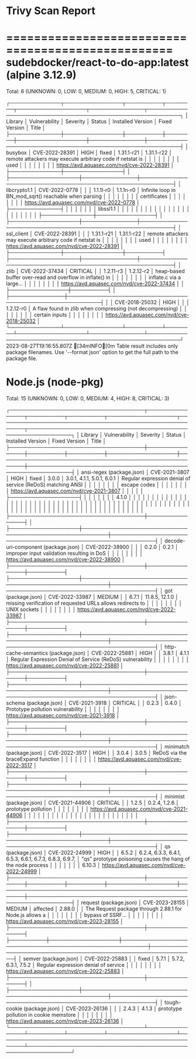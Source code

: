 # Trivy Scan Report
==================================================
sudebdocker/react-to-do-app:latest (alpine 3.12.9)
==================================================
Total: 6 (UNKNOWN: 0, LOW: 0, MEDIUM: 0, HIGH: 5, CRITICAL: 1)

┌──────────────┬────────────────┬──────────┬────────┬───────────────────┬───────────────┬───────────────────────────────────────────────────────────┐
│   Library    │ Vulnerability  │ Severity │ Status │ Installed Version │ Fixed Version │                           Title                           │
├──────────────┼────────────────┼──────────┼────────┼───────────────────┼───────────────┼───────────────────────────────────────────────────────────┤
│ busybox      │ CVE-2022-28391 │ HIGH     │ fixed  │ 1.31.1-r21        │ 1.31.1-r22    │ remote attackers may execute arbitrary code if netstat is │
│              │                │          │        │                   │               │ used                                                      │
│              │                │          │        │                   │               │ https://avd.aquasec.com/nvd/cve-2022-28391                │
├──────────────┼────────────────┤          │        ├───────────────────┼───────────────┼───────────────────────────────────────────────────────────┤
│ libcrypto1.1 │ CVE-2022-0778  │          │        │ 1.1.1l-r0         │ 1.1.1n-r0     │ Infinite loop in BN_mod_sqrt() reachable when parsing     │
│              │                │          │        │                   │               │ certificates                                              │
│              │                │          │        │                   │               │ https://avd.aquasec.com/nvd/cve-2022-0778                 │
├──────────────┤                │          │        │                   │               │                                                           │
│ libssl1.1    │                │          │        │                   │               │                                                           │
│              │                │          │        │                   │               │                                                           │
│              │                │          │        │                   │               │                                                           │
├──────────────┼────────────────┤          │        ├───────────────────┼───────────────┼───────────────────────────────────────────────────────────┤
│ ssl_client   │ CVE-2022-28391 │          │        │ 1.31.1-r21        │ 1.31.1-r22    │ remote attackers may execute arbitrary code if netstat is │
│              │                │          │        │                   │               │ used                                                      │
│              │                │          │        │                   │               │ https://avd.aquasec.com/nvd/cve-2022-28391                │
├──────────────┼────────────────┼──────────┤        ├───────────────────┼───────────────┼───────────────────────────────────────────────────────────┤
│ zlib         │ CVE-2022-37434 │ CRITICAL │        │ 1.2.11-r3         │ 1.2.12-r2     │ heap-based buffer over-read and overflow in inflate() in  │
│              │                │          │        │                   │               │ inflate.c via a large...                                  │
│              │                │          │        │                   │               │ https://avd.aquasec.com/nvd/cve-2022-37434                │
│              ├────────────────┼──────────┤        │                   ├───────────────┼───────────────────────────────────────────────────────────┤
│              │ CVE-2018-25032 │ HIGH     │        │                   │ 1.2.12-r0     │ A flaw found in zlib when compressing (not decompressing) │
│              │                │          │        │                   │               │ certain inputs                                            │
│              │                │          │        │                   │               │ https://avd.aquasec.com/nvd/cve-2018-25032                │
└──────────────┴────────────────┴──────────┴────────┴───────────────────┴───────────────┴───────────────────────────────────────────────────────────┘
2023-08-27T19:16:55.807Z	[34mINFO[0m	Table result includes only package filenames. Use '--format json' option to get the full path to the package file.

Node.js (node-pkg)
==================
Total: 15 (UNKNOWN: 0, LOW: 0, MEDIUM: 4, HIGH: 8, CRITICAL: 3)

┌─────────────────────────────────────┬────────────────┬──────────┬──────────┬───────────────────┬─────────────────────────────────────────────────────────┬──────────────────────────────────────────────────────────────┐
│               Library               │ Vulnerability  │ Severity │  Status  │ Installed Version │                      Fixed Version                      │                            Title                             │
├─────────────────────────────────────┼────────────────┼──────────┼──────────┼───────────────────┼─────────────────────────────────────────────────────────┼──────────────────────────────────────────────────────────────┤
│ ansi-regex (package.json)           │ CVE-2021-3807  │ HIGH     │ fixed    │ 3.0.0             │ 3.0.1, 4.1.1, 5.0.1, 6.0.1                              │ Regular expression denial of service (ReDoS) matching ANSI   │
│                                     │                │          │          │                   │                                                         │ escape codes                                                 │
│                                     │                │          │          │                   │                                                         │ https://avd.aquasec.com/nvd/cve-2021-3807                    │
│                                     │                │          │          ├───────────────────┤                                                         │                                                              │
│                                     │                │          │          │ 4.1.0             │                                                         │                                                              │
│                                     │                │          │          │                   │                                                         │                                                              │
│                                     │                │          │          │                   │                                                         │                                                              │
│                                     │                │          │          │                   │                                                         │                                                              │
│                                     │                │          │          │                   │                                                         │                                                              │
│                                     │                │          │          │                   │                                                         │                                                              │
│                                     │                │          │          │                   │                                                         │                                                              │
│                                     │                │          │          │                   │                                                         │                                                              │
│                                     │                │          │          │                   │                                                         │                                                              │
│                                     │                │          │          │                   │                                                         │                                                              │
│                                     │                │          │          │                   │                                                         │                                                              │
├─────────────────────────────────────┼────────────────┤          │          ├───────────────────┼─────────────────────────────────────────────────────────┼──────────────────────────────────────────────────────────────┤
│ decode-uri-component (package.json) │ CVE-2022-38900 │          │          │ 0.2.0             │ 0.2.1                                                   │ improper input validation resulting in DoS                   │
│                                     │                │          │          │                   │                                                         │ https://avd.aquasec.com/nvd/cve-2022-38900                   │
├─────────────────────────────────────┼────────────────┼──────────┤          ├───────────────────┼─────────────────────────────────────────────────────────┼──────────────────────────────────────────────────────────────┤
│ got (package.json)                  │ CVE-2022-33987 │ MEDIUM   │          │ 6.7.1             │ 11.8.5, 12.1.0                                          │ missing verification of requested URLs allows redirects to   │
│                                     │                │          │          │                   │                                                         │ UNIX sockets                                                 │
│                                     │                │          │          │                   │                                                         │ https://avd.aquasec.com/nvd/cve-2022-33987                   │
├─────────────────────────────────────┼────────────────┼──────────┤          ├───────────────────┼─────────────────────────────────────────────────────────┼──────────────────────────────────────────────────────────────┤
│ http-cache-semantics (package.json) │ CVE-2022-25881 │ HIGH     │          │ 3.8.1             │ 4.1.1                                                   │ Regular Expression Denial of Service (ReDoS) vulnerability   │
│                                     │                │          │          │                   │                                                         │ https://avd.aquasec.com/nvd/cve-2022-25881                   │
├─────────────────────────────────────┼────────────────┼──────────┤          ├───────────────────┼─────────────────────────────────────────────────────────┼──────────────────────────────────────────────────────────────┤
│ json-schema (package.json)          │ CVE-2021-3918  │ CRITICAL │          │ 0.2.3             │ 0.4.0                                                   │ Prototype pollution vulnerability                            │
│                                     │                │          │          │                   │                                                         │ https://avd.aquasec.com/nvd/cve-2021-3918                    │
├─────────────────────────────────────┼────────────────┼──────────┤          ├───────────────────┼─────────────────────────────────────────────────────────┼──────────────────────────────────────────────────────────────┤
│ minimatch (package.json)            │ CVE-2022-3517  │ HIGH     │          │ 3.0.4             │ 3.0.5                                                   │ ReDoS via the braceExpand function                           │
│                                     │                │          │          │                   │                                                         │ https://avd.aquasec.com/nvd/cve-2022-3517                    │
├─────────────────────────────────────┼────────────────┼──────────┤          ├───────────────────┼─────────────────────────────────────────────────────────┼──────────────────────────────────────────────────────────────┤
│ minimist (package.json)             │ CVE-2021-44906 │ CRITICAL │          │ 1.2.5             │ 0.2.4, 1.2.6                                            │ prototype pollution                                          │
│                                     │                │          │          │                   │                                                         │ https://avd.aquasec.com/nvd/cve-2021-44906                   │
│                                     │                │          │          │                   │                                                         │                                                              │
│                                     │                │          │          │                   │                                                         │                                                              │
│                                     │                │          │          │                   │                                                         │                                                              │
├─────────────────────────────────────┼────────────────┼──────────┤          ├───────────────────┼─────────────────────────────────────────────────────────┼──────────────────────────────────────────────────────────────┤
│ qs (package.json)                   │ CVE-2022-24999 │ HIGH     │          │ 6.5.2             │ 6.2.4, 6.3.3, 6.4.1, 6.5.3, 6.6.1, 6.7.3, 6.8.3, 6.9.7, │ "qs" prototype poisoning causes the hang of the node process │
│                                     │                │          │          │                   │ 6.10.3                                                  │ https://avd.aquasec.com/nvd/cve-2022-24999                   │
├─────────────────────────────────────┼────────────────┼──────────┼──────────┼───────────────────┼─────────────────────────────────────────────────────────┼──────────────────────────────────────────────────────────────┤
│ request (package.json)              │ CVE-2023-28155 │ MEDIUM   │ affected │ 2.88.0            │                                                         │ The Request package through 2.88.1 for Node.js allows a      │
│                                     │                │          │          │                   │                                                         │ bypass of SSRF...                                            │
│                                     │                │          │          │                   │                                                         │ https://avd.aquasec.com/nvd/cve-2023-28155                   │
├─────────────────────────────────────┼────────────────┤          ├──────────┼───────────────────┼─────────────────────────────────────────────────────────┼──────────────────────────────────────────────────────────────┤
│ semver (package.json)               │ CVE-2022-25883 │          │ fixed    │ 5.7.1             │ 5.7.2, 6.3.1, 7.5.2                                     │ Regular expression denial of service                         │
│                                     │                │          │          │                   │                                                         │ https://avd.aquasec.com/nvd/cve-2022-25883                   │
├─────────────────────────────────────┼────────────────┤          │          ├───────────────────┼─────────────────────────────────────────────────────────┼──────────────────────────────────────────────────────────────┤
│ tough-cookie (package.json)         │ CVE-2023-26136 │          │          │ 2.4.3             │ 4.1.3                                                   │ prototype pollution in cookie memstore                       │
│                                     │                │          │          │                   │                                                         │ https://avd.aquasec.com/nvd/cve-2023-26136                   │
└─────────────────────────────────────┴────────────────┴──────────┴──────────┴───────────────────┴─────────────────────────────────────────────────────────┴──────────────────────────────────────────────────────────────┘
